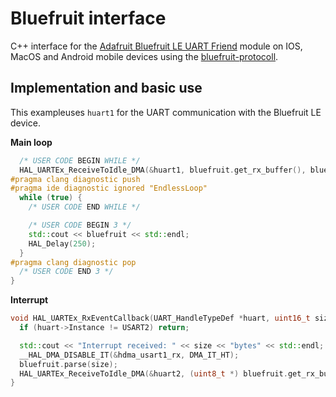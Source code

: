 # Bluefruit interface
C++ interface for the [Adafruit Bluefruit LE UART Friend](https://www.adafruit.com/product/2479) module on IOS, MacOS and Android mobile devices using the [bluefruit-protocoll](https://learn.adafruit.com/bluefruit-le-connect/controller).



## Implementation and basic use

This exampleuses `huart1` for the UART communication with the Bluefruit LE device.

**Main loop**
```cpp
  /* USER CODE BEGIN WHILE */
  HAL_UARTEx_ReceiveToIdle_DMA(&huart1, bluefruit.get_rx_buffer(), bluefruit.get_rx_buffer_length());
#pragma clang diagnostic push
#pragma ide diagnostic ignored "EndlessLoop"
  while (true) {
    /* USER CODE END WHILE */

    /* USER CODE BEGIN 3 */
    std::cout << bluefruit << std::endl;
    HAL_Delay(250);
  }
#pragma clang diagnostic pop
  /* USER CODE END 3 */
}
```

**Interrupt**
```cpp
void HAL_UARTEx_RxEventCallback(UART_HandleTypeDef *huart, uint16_t size) {
  if (huart->Instance != USART2) return;

  std::cout << "Interrupt received: " << size << "bytes" << std::endl;
  __HAL_DMA_DISABLE_IT(&hdma_usart1_rx, DMA_IT_HT);
  bluefruit.parse(size);
  HAL_UARTEx_ReceiveToIdle_DMA(&huart2, (uint8_t *) bluefruit.get_rx_buffer(), bluefruit.get_rx_buffer_length());
}
``````
